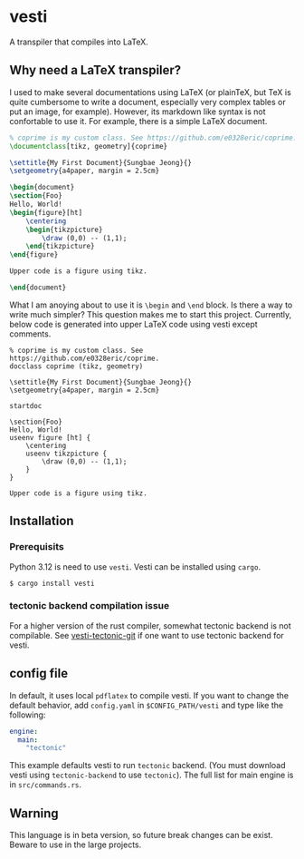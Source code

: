 # vesti

A transpiler that compiles into LaTeX.

## Why need a LaTeX transpiler?

I used to make several documentations using LaTeX (or plainTeX, but TeX is quite cumbersome to write
a document, especially very complex tables or put an image, for example).
However, its markdown like syntax is not confortable to use it.
For example, there is a simple LaTeX document.

```tex
% coprime is my custom class. See https://github.com/e0328eric/coprime.
\documentclass[tikz, geometry]{coprime}

\settitle{My First Document}{Sungbae Jeong}{}
\setgeometry{a4paper, margin = 2.5cm}

\begin{document}
\section{Foo}
Hello, World!
\begin{figure}[ht]
    \centering
    \begin{tikzpicture}
        \draw (0,0) -- (1,1);
    \end{tikzpicture}
\end{figure}

Upper code is a figure using tikz.

\end{document}
```

What I am anoying about to use it is `\begin` and `\end` block. Is there a way to write much simpler? This
question makes me to start this project. Currently, below code is generated into upper LaTeX code
using vesti except comments.

```
% coprime is my custom class. See https://github.com/e0328eric/coprime.
docclass coprime (tikz, geometry)

\settitle{My First Document}{Sungbae Jeong}{}
\setgeometry{a4paper, margin = 2.5cm}

startdoc

\section{Foo}
Hello, World!
useenv figure [ht] {
    \centering
    useenv tikzpicture {
        \draw (0,0) -- (1,1);
    }
}

Upper code is a figure using tikz.
```

## Installation
### Prerequisits
Python 3.12 is need to use `vesti`.
Vesti can be installed using `cargo`.

```console
$ cargo install vesti
```

### tectonic backend compilation issue
For a higher version of the rust compiler, somewhat tectonic backend is not
compilable. See
[vesti-tectonic-git](https://github.com/e0328eric/vesti-tectonic-git) if one
want to use tectonic backend for vesti.

## config file
In default, it uses local `pdflatex` to compile vesti. If you want to change the default behavior, add `config.yaml` in `$CONFIG_PATH/vesti` and type like the following:
```yaml
engine:
  main:
    "tectonic"
```
This example defaults vesti to run `tectonic` backend. (You must download vesti using `tectonic-backend` to use `tectonic`). The full list for main engine is in `src/commands.rs`.

## Warning

This language is in beta version, so future break changes can be exist. Beware to use in the large
projects.
